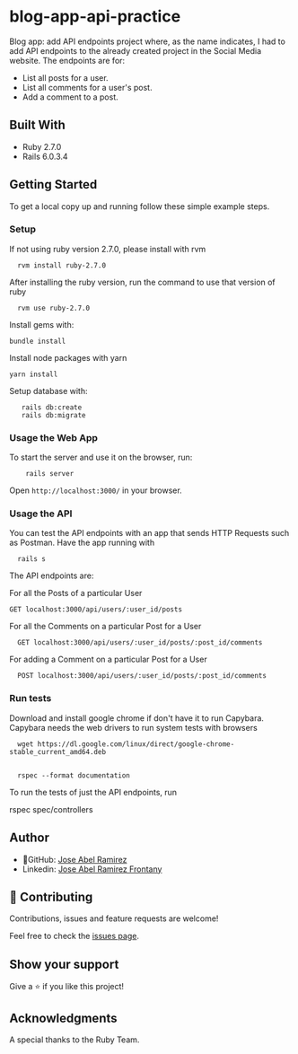 # blog-app-api-practice

Blog app: add API endpoints project where, as the name indicates, I had to add API endpoints to the already created project in the Social Media website. The endpoints are for:

- List all posts for a user.
- List all comments for a user's post.
- Add a comment to a post.

## Built With

- Ruby 2.7.0
- Rails 6.0.3.4

## Getting Started

To get a local copy up and running follow these simple example steps.

### Setup

If not using ruby version 2.7.0, please install with rvm

```
  rvm install ruby-2.7.0
```

After installing the ruby version, run the command to use that version of ruby

```
  rvm use ruby-2.7.0
```

Install gems with:

```
bundle install
```

Install node packages with yarn

```
yarn install
```

Setup database with:

```
   rails db:create
   rails db:migrate
```

### Usage the Web App

To start the server and use it on the browser, run:

```
    rails server
```

Open `http://localhost:3000/` in your browser.


### Usage the API

You can test the API endpoints with an app that sends HTTP Requests such as Postman. Have the app running with

```
  rails s
```

The API endpoints are:

For all the Posts of a particular User

```
GET localhost:3000/api/users/:user_id/posts
```

For all the Comments on a particular Post for a User

```
  GET localhost:3000/api/users/:user_id/posts/:post_id/comments
```

For adding a Comment on a particular Post for a User

```
  POST localhost:3000/api/users/:user_id/posts/:post_id/comments
```

### Run tests

Download and install google chrome if don't have it to run Capybara.
Capybara needs the web drivers to run system tests with browsers

``` 
  wget https://dl.google.com/linux/direct/google-chrome-stable_current_amd64.deb
	
```

``` 
  rspec --format documentation

```

To run the tests of just the API endpoints, run

rspec spec/controllers


## Author

- 👤GitHub: [Jose Abel Ramirez](https://github.com/jose-Abel)
- Linkedin: [Jose Abel Ramirez Frontany](https://www.linkedin.com/in/joseabelramirezfrontany/)

## 🤝 Contributing

Contributions, issues and feature requests are welcome!

Feel free to check the [issues page](issues/).

## Show your support

Give a ⭐️ if you like this project!

## Acknowledgments

A special thanks to the Ruby Team.